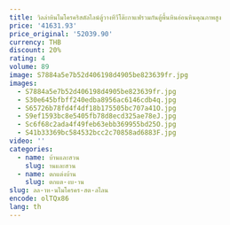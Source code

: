 ```yaml
---
title: วิลล่าหินไมโครคริสตัลไลน์ตู้วางทีวีโต๊ะกาแฟรวมกันตู้พื้นหินอ่อนหินคุณภาพสูง
price: '41631.93'
price_original: '52039.90'
currency: THB
discount: 20%
rating: 4
volume: 89
image: S7884a5e7b52d406198d4905be823639fr.jpg
images:
  - S7884a5e7b52d406198d4905be823639fr.jpg
  - S30e645bfbff240edba8956ac6146cdb4q.jpg
  - S65726b78fd4f4df18b175505bc707a41O.jpg
  - S9ef1593bc8e5405fb78d8ecd325ae78eJ.jpg
  - Sc6f68c2ada4f49feb63ebb369955bd25O.jpg
  - S41b33369bc584532bcc2c70858ad6883F.jpg
video: ''
categories:
  - name: บ้านและสวน
    slug: านและสวน
  - name: ตกแต่งบ้าน
    slug: ตกแต-งบ-าน
slug: ลล-าห-นไมโครคร-สต-ลไลน
encode: olTQx86
lang: th
---
```

  